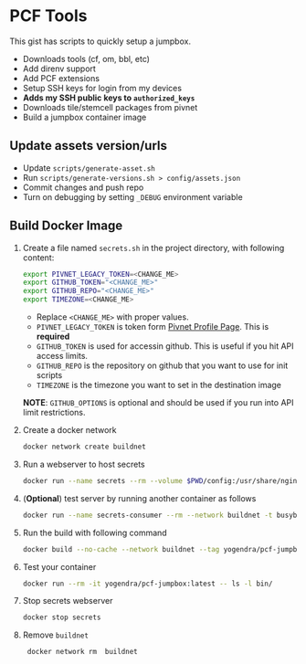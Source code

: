 # PCF Tools

This gist has scripts to quickly setup a jumpbox.

- Downloads tools (cf, om, bbl, etc)
- Add direnv support
- Add PCF extensions
- Setup SSH keys for login from my devices
- **Adds my SSH public keys to `authorized_keys`**
- Downloads tile/stemcell packages from pivnet
- Build a jumpbox container image

## Update assets version/urls

- Update `scripts/generate-asset.sh`
- Run `scripts/generate-versions.sh > config/assets.json`
- Commit changes and push repo
- Turn on debugging by setting `_DEBUG` environment variable

## Build Docker Image

1. Create a file named `secrets.sh` in the project directory, with following content:

   ```bash
   export PIVNET_LEGACY_TOKEN=<CHANGE_ME>
   export GITHUB_TOKEN="<CHANGE_ME>"
   export GITHUB_REPO="<CHANGE_ME>"
   export TIMEZONE=<CHANGE_ME>
   ```

   - Replace `<CHANGE_ME>` with proper values.
   - `PIVNET_LEGACY_TOKEN` is token form [Pivnet Profile Page][pivnet-profile]. This is **required**
   - `GITHUB_TOKEN` is used for accessin github. This is useful if you hit API access limits.
   - `GITHUB_REPO` is the repository on github that you want to use for init scripts
   - `TIMEZONE` is the timezone you want to set in the destination image

   **NOTE**: `GITHUB_OPTIONS` is optional and should be used if you run into API limit restrictions.

1. Create a docker network

   ```bash
   docker network create buildnet
   ```

1. Run a webserver to host secrets

   ```bash
   docker run --name secrets --rm --volume $PWD/config:/usr/share/nginx/html:ro --network buildnet -d nginx
   ```

1. (**Optional**) test server by running another container as follows

   ```bash
   docker run --name secrets-consumer --rm --network buildnet -t busybox wget -qO- http://secrets/secrets.sh
   ```

1. Run the build with following command

   ```bash
   docker build --no-cache --network buildnet --tag yogendra/pcf-jumpbox:latest -f yogendra_pcf-jumpbox.Dockerfile .
   ```

1. Test your container

   ```bash
   docker run --rm -it yogendra/pcf-jumpbox:latest -- ls -l bin/

   ```

1. Stop secrets webserver

   ```bash
   docker stop secrets
   ```

1. Remove `buildnet`

   ```bash
    docker network rm  buildnet
   ```

[pivnet-profile]: https://network.pivotal.io/users/dashboard/edit-profile
